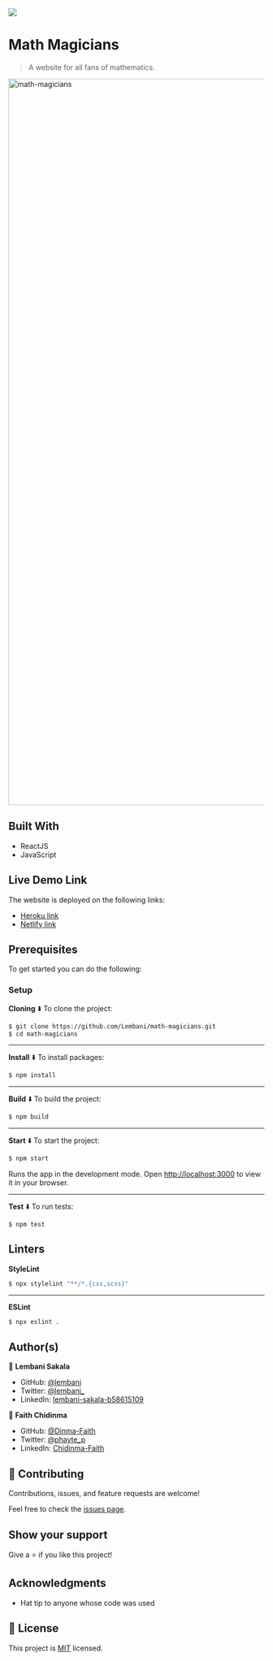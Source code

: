 ![](https://img.shields.io/badge/Microverse-blueviolet)

# Math Magicians

> A website for all fans of mathematics.

<img width="1431" alt="math-magicians" src="https://user-images.githubusercontent.com/30483991/171800961-85cdd296-6b3f-4780-9c4a-a62d81e3ad32.png">


## Built With

- ReactJS
- JavaScript

## Live Demo Link

The website is deployed on the following links:
 - [Heroku link](https://math-magicians-web.herokuapp.com/)
 - [Netlify link](https://629b8da32ef52516765a26df--splendorous-kelpie-2db5df.netlify.app/)


## Prerequisites

To get started you can do the following:

### Setup

**Cloning** ⬇️
To clone the project:

```bash
$ git clone https://github.com/Lembani/math-magicians.git
$ cd math-magicians
```

<hr>

**Install** ⬇️
To install packages:

```bash
$ npm install
```

<hr>

**Build** ⬇️
To build the project:

```bash
$ npm build
```

<hr>

**Start** ⬇️
To start the project:

```bash
$ npm start
```

Runs the app in the development mode.
Open [http://localhost:3000](http://localhost:3000) to view it in your browser.

<hr>

**Test** ⬇️
To run tests:
```
$ npm test
```

## Linters

**StyleLint**
```bash
$ npx stylelint "**/*.{css,scss}"
```

<hr>

**ESLint**

```bash
$ npx eslint .
```

## Author(s)

👤 **Lembani Sakala**

- GitHub: [@lembani](https://github.com/lembani)
- Twitter: [@lembani_](https://twitter.com/lembani_)
- LinkedIn: [lembani-sakala-b58615109](https://linkedin.com/in/lembani-sakala-b58615109)

👤 **Faith Chidinma**

- GitHub: [@Dinma-Faith](https://github.com/Dinma-Faith)
- Twitter: [@phayte_p](https://twitter.com/phayte_p)
- LinkedIn: [Chidinma-Faith](https://linkedin.com/in/chidinma-faith)

## 🤝 Contributing

Contributions, issues, and feature requests are welcome!

Feel free to check the [issues page](../../issues/).

## Show your support

Give a ⭐️ if you like this project!

## Acknowledgments

- Hat tip to anyone whose code was used

## 📝 License

This project is [MIT](./MIT.md) licensed.
